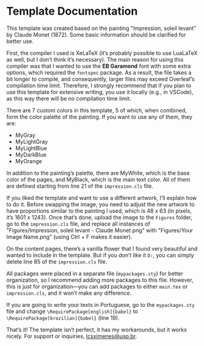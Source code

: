 # Template Documentation

This template was created based on the painting "Impression, soleil levant" by Claude Monet (1872). Some basic information should be clarified for better use.

First, the compiler I used is XeLaTeX (it’s probably possible to use LuaLaTeX as well, but I don’t think it’s necessary). The main reason for using this compiler was that I wanted to use the **EB Garamond** font with some extra options, which required the `fontspec` package. As a result, the file takes a bit longer to compile, and consequently, larger files may exceed Overleaf’s compilation time limit. Therefore, I strongly recommend that if you plan to use this template for extensive writing, you use it locally (e.g., in VSCode), as this way there will be no compilation time limit.

There are 7 custom colors in this template, 5 of which, when combined, form the color palette of the painting. If you want to use any of them, they are:
- MyGray
- MyLightGray
- MyLightBlue
- MyDarkBlue
- MyOrange

In addition to the painting’s palette, there are MyWhite, which is the base color of the pages, and MyBlack, which is the main text color. All of them are defined starting from line 21 of the `impression.cls` file.

If you liked the template and want to use a different artwork, I’ll explain how to do it. Before swapping the image, you need to adjust the new artwork to have proportions similar to the painting I used, which is 48 x 63 (in pixels, it’s 1601 x 1243). Once that’s done, upload the image to the `Figures` folder, go to the `impression.cls` file, and replace all instances of "Figures/Impression, soleil levant - Claude Monet.png" with "Figures/Your Image Name.png" (using Ctrl + F makes it easier).

On the content pages, there’s a vanilla flower that I found very beautiful and wanted to include in the template. But if you don’t like it `D:`, you can simply delete line 85 of the `impression.cls` file.

All packages were placed in a separate file (`mypackages.sty`) for better organization, so I recommend adding more packages to this file. However, this is just for organization—you can add packages to either `main.tex` or `impression.cls`, and it won’t make any difference.

If you are going to write your texts in Portuguese, go to the `mypackages.sty` file and change `\RequirePackage[english]{babel}` to `\RequirePackage[brazilian]{babel}` (line 19).

That’s it! The template isn’t perfect, it has my workarounds, but it works nicely. For support or inquiries, lcsximenes@usp.br.
